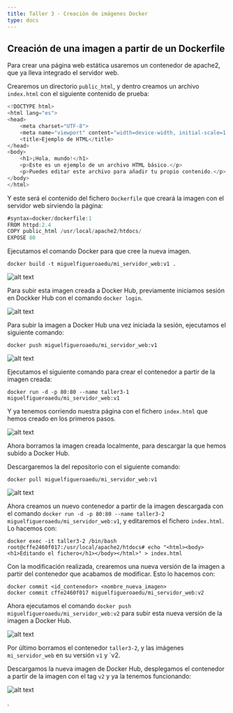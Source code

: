 ```yaml
---
title: Taller 3 - Creación de imágenes Docker
type: docs
---
```

## Creación de una imagen a partir de un Dockerfile
Para crear una página web estática usaremos un contenedor de apache2, que ya lleva integrado el servidor web.

Crearemos un directorio `public_html`, y dentro creamos un archivo `index.html` con el siguiente contenido de prueba:

```go {filename="index.html"}
<!DOCTYPE html>
<html lang="es">
<head>
    <meta charset="UTF-8">
    <meta name="viewport" content="width=device-width, initial-scale=1.0">
    <title>Ejemplo de HTML</title>
</head>
<body>
    <h1>¡Hola, mundo!</h1>
    <p>Este es un ejemplo de un archivo HTML básico.</p>
    <p>Puedes editar este archivo para añadir tu propio contenido.</p>
</body>
</html>
```

Y este será el contenido del fichero `Dockerfile` que creará la imagen con el servidor web sirviendo la página:

```go {filename="Dockerfile"}
#syntax=docker/dockerfile:1
FROM httpd:2.4
COPY public_html /usr/local/apache2/htdocs/
EXPOSE 80
```

Ejecutamos el comando Docker para que cree la nueva imagen.

```
docker build -t miguelfigueroaedu/mi_servidor_web:v1 .
```

![alt text](/images/t3docker-1.png)

Para subir esta imagen creada a Docker Hub, previamente iniciamos sesión en Dockker Hub con el comando `docker login`.

![alt text](/images/t3docker-2.png)

Para subir la imagen a Docker Hub una vez iniciada la sesión, ejecutamos el siguiente comando:

```
docker push miguelfigueroaedu/mi_servidor_web:v1
```

![alt text](/images/t3docker-3.png)

Ejecutamos el siguiente comando para crear el contenedor a partir de la imagen creada:
```
docker run -d -p 80:80 --name taller3-1 miguelfigueroaedu/mi_servidor_web:v1
```

Y ya tenemos corriendo nuestra página con el fichero `index.html` que hemos creado en los primeros pasos.

![alt text](/images/t3docker-4.png)

Ahora borramos la imagen creada localmente, para descargar la que hemos subido a Docker Hub.

Descargaremos la del repositorio con el siguiente comando:
```
docker pull miguelfigueroaedu/mi_servidor_web:v1
```

![alt text](/images/t3docker-5.png)

Ahora creamos un nuevo contenedor a partir de la imagen descargada con el comando `docker run -d -p 80:80 --name taller3-2 miguelfigueroaedu/mi_servidor_web:v1`, y editaremos el fichero `index.html`. Lo hacemos con:

```
docker exec -it taller3-2 /bin/bash
root@cffe2460f017:/usr/local/apache2/htdocs# echo "<html><body><h1>Editando el fichero</h1></body></html>" > index.html 
```

Con la modificación realizada, crearemos una nueva versión de la imagen a partir del contenedor que acabamos de modificar. Esto lo hacemos con:

```
docker commit <id_contenedor> <nombre_nueva_imagen>
docker commit cffe2460f017 miguelfigueroaedu/mi_servidor_web:v2
```

Ahora ejecutamos el comando `docker push miguelfigueroaedu/mi_servidor_web:v2` para subir esta nueva versión de la imagen a Docker Hub.

![alt text](/images/t3docker-6.png)

Por último borramos el contenedor `taller3-2`, y las imágenes `mi_servidor_web` en su versión `v1` y `v2.

Descargamos la nueva imagen de Docker Hub, desplegamos el contenedor a partir de la imagen con el tag `v2` y ya la tenemos funcionando:

![alt text](/images/t3docker-7.png)

.